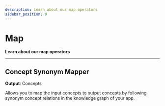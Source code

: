 ```yaml
---
description: Learn about our map operators
sidebar_position: 9
---
```


# Map

**Learn about our map operators**
<hr />

## Concept Synonym Mapper 

**Output**: Concepts

Allows you to map the input concepts to output concepts by following synonym concept relations in the knowledge graph of your app. 

